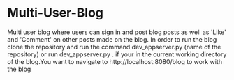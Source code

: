 # Multi-User-Blog
Multi user blog where users can sign in and post blog posts as well as 'Like' and 'Comment' on other posts made on the blog. 
In order to run the blog clone the repository and run the command dev_appserver.py (name of the repository) or run dev_appserver.py . if your in the current working directory of the blog.You want to navigate to http://localhost:8080/blog to work with the blog
